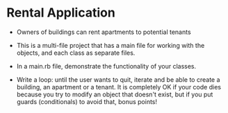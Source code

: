 # Rental Application

* Owners of buildings can rent apartments to potential tenants

* This is a multi-file project that has a main file for working with the objects, and each class as separate files.

* In a main.rb file, demonstrate the functionality of your classes.

* Write a loop: until the user wants to quit, iterate and be able to create a building, an apartment or a tenant. It is completely OK if your code dies because you try to modify an object that doesn't exist, but if you put guards (conditionals) to avoid that, bonus points!
